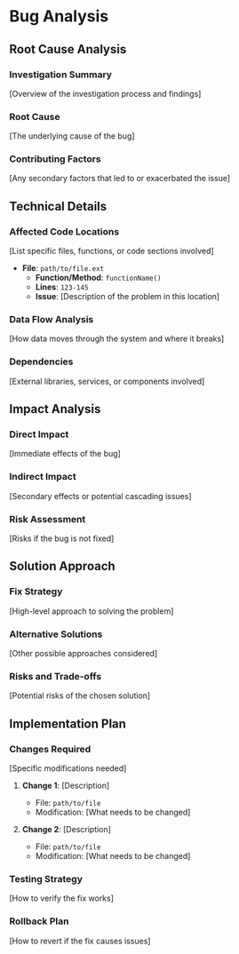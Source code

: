 # Bug Analysis

## Root Cause Analysis

### Investigation Summary
[Overview of the investigation process and findings]

### Root Cause
[The underlying cause of the bug]

### Contributing Factors
[Any secondary factors that led to or exacerbated the issue]

## Technical Details

### Affected Code Locations
[List specific files, functions, or code sections involved]

- **File**: `path/to/file.ext`
  - **Function/Method**: `functionName()`
  - **Lines**: `123-145`
  - **Issue**: [Description of the problem in this location]

### Data Flow Analysis
[How data moves through the system and where it breaks]

### Dependencies
[External libraries, services, or components involved]

## Impact Analysis

### Direct Impact
[Immediate effects of the bug]

### Indirect Impact  
[Secondary effects or potential cascading issues]

### Risk Assessment
[Risks if the bug is not fixed]

## Solution Approach

### Fix Strategy
[High-level approach to solving the problem]

### Alternative Solutions
[Other possible approaches considered]

### Risks and Trade-offs
[Potential risks of the chosen solution]

## Implementation Plan

### Changes Required
[Specific modifications needed]

1. **Change 1**: [Description]
   - File: `path/to/file`
   - Modification: [What needs to be changed]

2. **Change 2**: [Description]
   - File: `path/to/file`
   - Modification: [What needs to be changed]

### Testing Strategy
[How to verify the fix works]

### Rollback Plan
[How to revert if the fix causes issues]
